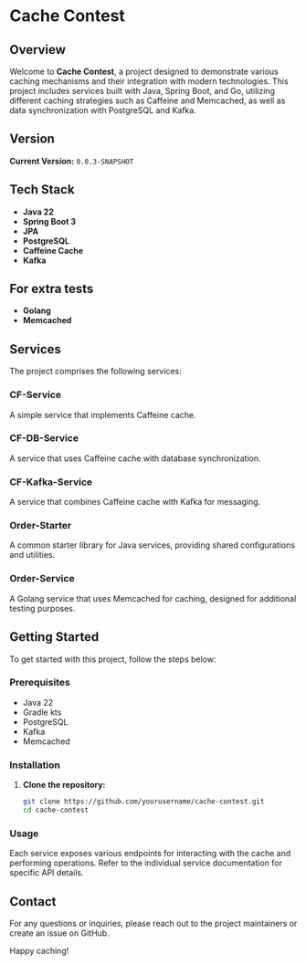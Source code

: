 # Cache Contest

## Overview
Welcome to **Cache Contest**, a project designed to demonstrate various caching mechanisms and their integration with modern technologies. This project includes services built with Java, Spring Boot, and Go, utilizing different caching strategies such as Caffeine and Memcached, as well as data synchronization with PostgreSQL and Kafka.

## Version
**Current Version:** `0.0.3-SNAPSHOT`

## Tech Stack
- **Java 22**
- **Spring Boot 3**
- **JPA**
- **PostgreSQL**
- **Caffeine Cache**
- **Kafka**
## For extra tests
- **Golang**
- **Memcached**

## Services
The project comprises the following services:

### CF-Service
A simple service that implements Caffeine cache.

### CF-DB-Service
A service that uses Caffeine cache with database synchronization.

### CF-Kafka-Service
A service that combines Caffeine cache with Kafka for messaging.

### Order-Starter
A common starter library for Java services, providing shared configurations and utilities.

### Order-Service
A Golang service that uses Memcached for caching, designed for additional testing purposes.

## Getting Started
To get started with this project, follow the steps below:

### Prerequisites
- Java 22
- Gradle kts
- PostgreSQL
- Kafka
- Memcached

### Installation
1. **Clone the repository:**
    ```bash
    git clone https://github.com/yourusername/cache-contest.git
    cd cache-contest
    ```

### Usage
Each service exposes various endpoints for interacting with the cache and performing operations. Refer to the individual service documentation for specific API details.

## Contact
For any questions or inquiries, please reach out to the project maintainers or create an issue on GitHub.

Happy caching!